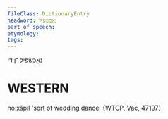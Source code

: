 ```yaml
---
fileClass: DictionaryEntry
headword: נאָכשפּיל
part_of_speech: 
etymology: 
tags: 
---
```

נאָכשפּיל
־ן
די

WESTERN
========

noːxšpil 'sort of wedding dance' {WTCP, Vác, 47197}
